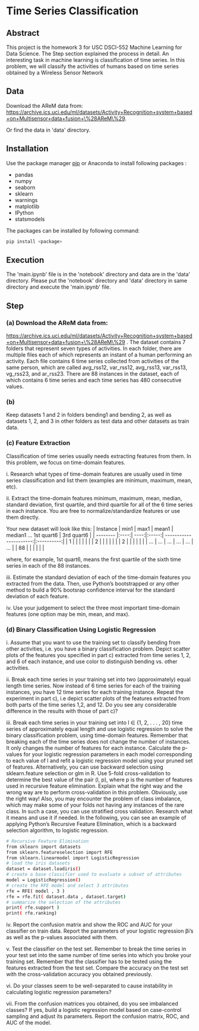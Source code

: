 # Time Series Classification

## Abstract
This project is the homework 3 for USC DSCI-552 Machine Learning for Data Science.
The Step section explained the process in detail.
An interesting task in machine learning is classification of time series. In this problem,
we will classify the activities of humans based on time series obtained by a Wireless
Sensor Network


## Data
Download the AReM data from:
https://archive.ics.uci.edu/ml/datasets/Activity+Recognition+system+based+on+Multisensor+data+fusion+\%28AReM\%29.

Or find the data in 'data' directory.

## Installation

Use the package manager [pip](https://pip.pypa.io/en/stable/) or Anaconda to install following packages :

- pandas
- numpy
- seaborn
- sklearn
- warnings
- matplotlib
- IPython
- statsmodels

The packages can be installed by following command:
```bash
pip install <package>
```

## Execution
The 'main.ipynb' file is in the 'notebook' directory and data are in the 'data' directory.
Please put the 'notebook' directory and 'data' directory in same directory and execute the 'main.ipynb' file.


## Step
### (a) Download the AReM data from:
https://archive.ics.uci.edu/ml/datasets/Activity+Recognition+system+based+on+Multisensor+data+fusion+\%28AReM\%29 .
The dataset contains 7 folders that represent seven types of activities. In
each folder, there are multiple files each of which represents an instant of a human
performing an activity. Each file contains 6 time series collected from activities
of the same person, which are called avg_rss12, var_rss12, avg_rss13, var_rss13,
vg_rss23, and ar_rss23. There are 88 instances in the dataset, each of which contains 6 time series and each time series has 480 consecutive values.


### (b)
Keep datasets 1 and 2 in folders bending1 and bending 2, as well as datasets 1,
2, and 3 in other folders as test data and other datasets as train data.

### (c) Feature Extraction
Classification of time series usually needs extracting features from them. In this
problem, we focus on time-domain features.

i. Research what types of time-domain features are usually used in time series
classification and list them (examples are minimum, maximum, mean, etc).

ii. Extract the time-domain features minimum, maximum, mean, median, standard deviation, first quartile, and third quartile for all of the 6 time series
in each instance. You are free to normalize/standardize features or use them
directly.

Your new dataset will look like this:
| Instance | min1 | max1 | mean1 | median1 ... 1st quart6 | 3rd quart6 |
| -------- |:----:| ----:|:-----:| ----------------------:|:----------:|
| 1        |      |      |       |                        |            |
| 2        |      |      |       |                        |            |
| 2        |      |      |       |                        |            |
| ...      |  ... |  ... |   ... |           ...          |    ...     |
| 88       |      |      |       |                        |            |

where, for example, 1st quart6, means the first quartile of the sixth time series
in each of the 88 instances.

iii. Estimate the standard deviation of each of the time-domain features you
extracted from the data. Then, use Python’s bootstrapped or any other
method to build a 90% bootsrap confidence interval for the standard deviation
of each feature.

iv. Use your judgement to select the three most important time-domain features
(one option may be min, mean, and max).


### (d) Binary Classification Using Logistic Regression

i. Assume that you want to use the training set to classify bending from other
activities, i.e. you have a binary classification problem. Depict scatter plots
of the features you specified in part c) extracted from time series 1, 2, and 6 of
each instance, and use color to distinguish bending vs. other activities.

ii. Break each time series in your training set into two (approximately) equal
length time series. Now instead of 6 time series for each of the training
instances, you have 12 time series for each training instance. Repeat the
experiment in part c), i.e depict scatter plots of the features extracted from both
parts of the time series 1,2, and 12. Do you see any considerable difference
in the results with those of part c)?

iii. Break each time series in your training set into l ∈ {1, 2, . . . , 20} time series
of approximately equal length and use logistic regression to solve the binary
classification problem, using time-domain features. Remember that breaking
each of the time series does not change the number of instances. It only
changes the number of features for each instance. Calculate the p-values for
your logistic regression parameters in each model corresponding to each value
of l and refit a logistic regression model using your pruned set of features.
Alternatively, you can use backward selection using sklearn.feature selection
or glm in R. Use 5-fold cross-validation to determine the best value of the pair
(l, p), where p is the number of features used in recursive feature elimination.
Explain what the right way and the wrong way are to perform cross-validation
in this problem. Obviously, use the right way! Also, you may encounter the
problem of class imbalance, which may make some of your folds not having
any instances of the rare class. In such a case, you can use stratified cross
validation. Research what it means and use it if needed.
In the following, you can see an example of applying Python’s Recursive
Feature Elimination, which is a backward selection algorithm, to logistic regression.

```bash
# Recursive Feature Elimination
from sklearn import datasets
from sklearn.featureselection import RFE
from sklearn.linearmodel import LogisticRegression
# load the iris datasets
dataset = dataset.loadiris()
# create a base classifier used to evaluate a subset of attributes
model = LogisticRegression()
# create the RFE model and select 3 attributes
rfe = RFE( model , 3 )
rfe = rfe.fit( dataset.data , dataset.target)
# summarize the selection of the attributes
print( rfe.support )
print( rfe.ranking)
```

iv. Report the confusion matrix and show the ROC and AUC for your classifier
on train data. Report the parameters of your logistic regression βi’s as well
as the p-values associated with them.

v. Test the classifier on the test set. Remember to break the time series in
your test set into the same number of time series into which you broke your
training set. Remember that the classifier has to be tested using the features
extracted from the test set. Compare the accuracy on the test set with the
cross-validation accuracy you obtained previously.

vi. Do your classes seem to be well-separated to cause instability in calculating
logistic regression parameters?

vii. From the confusion matrices you obtained, do you see imbalanced classes?
If yes, build a logistic regression model based on case-control sampling and
adjust its parameters. Report the confusion matrix, ROC, and AUC of the
model.
